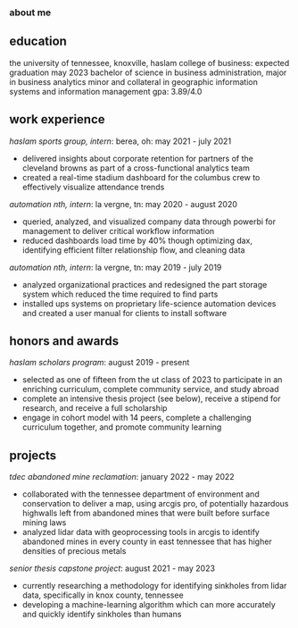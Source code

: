 ### about me

## education

the university of tennessee, knoxville, haslam college of business: expected graduation may 2023
bachelor of science in business administration, major in business analytics
minor and collateral in geographic information systems and information management
gpa: 3.89/4.0

## work experience

*haslam sports group, intern*: berea, oh: may 2021 - july 2021

  - delivered insights about corporate retention for partners of the cleveland browns as part of a cross-functional analytics team
  - created a real-time stadium dashboard for the columbus crew to effectively visualize attendance trends

*automation nth, intern*: la vergne, tn: may 2020 - august 2020

  - queried, analyzed, and visualized company data through powerbi for management to deliver critical workflow information
  - reduced dashboards load time by 40% though optimizing dax, identifying efficient filter relationship flow, and cleaning data

*automation nth, intern*: la vergne, tn: may 2019 - july 2019

  - analyzed organizational practices and redesigned the part storage system which reduced the time required to find parts
  - installed ups systems on proprietary life-science automation devices and created a user manual for clients to install software
  
## honors and awards

*haslam scholars program*: august 2019 - present

  - selected as one of fifteen from the ut class of 2023 to participate in an enriching curriculum, complete community service, and study abroad
  - complete an intensive thesis project (see below), receive a stipend for research, and receive a full scholarship
  - engage in cohort model with 14 peers, complete a challenging curriculum together, and promote community learning
  
## projects

*tdec abandoned mine reclamation*: january 2022 - may 2022

  - collaborated with the tennessee department of environment and conservation to deliver a map, using arcgis pro, of potentially hazardous highwalls left from abandoned mines that were built before surface mining laws
  - analyzed lidar data with geoprocessing tools in arcgis to identify abandoned mines in every county in east tennessee that has higher densities of precious metals

*senior thesis capstone project*: august 2021 - may 2023

  - currently researching a methodology for identifying sinkholes from lidar data, specifically in knox county, tennessee
  - developing a machine-learning algorithm which can more accurately and quickly identify sinkholes than humans
